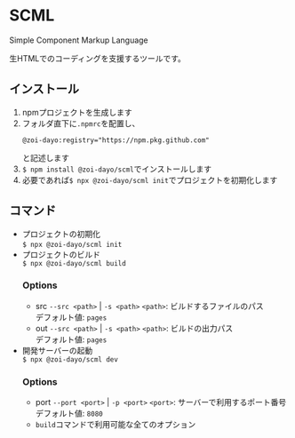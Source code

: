 # SCML
Simple Component Markup Language

生HTMLでのコーディングを支援するツールです。

## インストール
1. npmプロジェクトを生成します
2. フォルダ直下に`.npmrc`を配置し、
    ```npmrc
    @zoi-dayo:registry="https://npm.pkg.github.com"
    ```
    と記述します
3. `$ npm install @zoi-dayo/scml`でインストールします
4. 必要であれば`$ npx @zoi-dayo/scml init`でプロジェクトを初期化します

## コマンド
- プロジェクトの初期化<br>
    `$ npx @zoi-dayo/scml init`
- プロジェクトのビルド<br>
    `$ npx @zoi-dayo/scml build`
    ### Options
    - src
        `--src <path>` | `-s <path>`
        `<path>`: ビルドするファイルのパス<br>デフォルト値: `pages`
    - out
        `--src <path>` | `-s <path>`
        `<path>`: ビルドの出力パス<br>デフォルト値: `pages`
- 開発サーバーの起動<br>
  `$ npx @zoi-dayo/scml dev`
  ### Options
    - port
      `--port <port>` | `-p <port>`
      `<port>`: サーバーで利用するポート番号<br>デフォルト値: `8080`
    - `build`コマンドで利用可能な全てのオプション